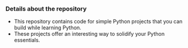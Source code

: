 
### Details about the repository
- This repository contains code for simple Python projects that you can build while learning Python.
- These projects offer an interesting way to solidify your Python essentials.